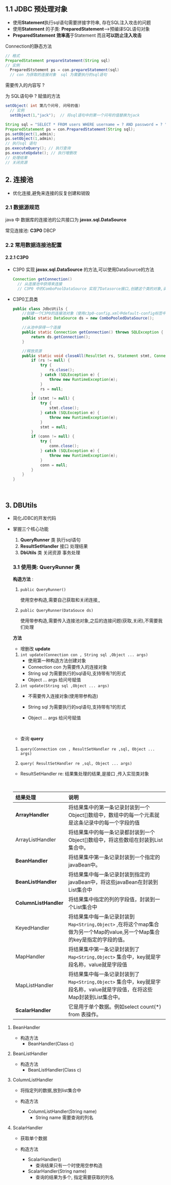 ## 1.1 JDBC 预处理对象

* 使用**Statement**执行sql语句需要拼接字符串, 存在SQL注入攻击的问题
* 使用**Statement** 的子类: **PreparedStatement**-->预编译SQL语句对象
* **PreparedStatement** **效率高**于Statement 而且**可以防止注入攻击**

Connection的静态方法

```java
// 格式
PreparedStatement prepareStatement(String sql)
// 实例  
  PreparedStstement ps = con.prepareStatement(sql)
  // con 为获取的连接对象  sql 为需要执行的sql语句
```

需要传入的内容写 ?

为 SQL语句中 ? 赋值的方法

```java
setObject( int 第几个问号, 问号的值)
  // 实例
  setObject(1,"jack");  // 将sql语句中的第一个问号的值替换为jack
```



```java
String sql = "SELECT * FROM users WHERE username = ? AND password = ? ";
PreparedStatement ps = con.PreparedStatement(String sql);
ps.setObject(1,admin);
ps.setObject(1,admin);
// 执行sql 语句
ps.executeQuery(); // 执行查询
ps.executeUpdate(); // 执行增删改
// 处理结果
// 关闭资源

```

## 2. 连接池

* 优化连接,避免来连接的反复创建和销毁

### 2.1 数据源规范

java 中 数据库的连接池的公共接口为 **javax.sql.DataSource** 

常见连接池: **C3P0**  DBCP

### 2.2 常用数据连接池配置

#### 2.2.1  C3P0

* C3P0 实现 **javax.sql.DataSource**  的方法,可以使用DataSource的方法

  ```java
  Connection getConnection() 
    // 从连接池中获得来连接
    // C3P0 中的ComboPoolDataSource 实现了Datasorce接口,创建这个类的对象,调用方法
  ```

* C3P0工具类

  ```java
  public class JdbcUtils {
      //创建一个C3P0的连接池对象（使用c3p0-config.xml中default-config标签中对应的参数）
      public static DataSource ds = new ComboPooledDataSource();

      //从池中获得一个连接
      public static Connection getConnection() throws SQLException {
          return ds.getConnection();
      }

      //释放资源
      public static void closeAll(ResultSet rs, Statement stmt, Connection conn){
          if (rs != null) {
              try {
                  rs.close();
              } catch (SQLException e) {
                  throw new RuntimeException(e);
              }
              rs = null;
          }
          if (stmt != null) {
              try {
                  stmt.close();
              } catch (SQLException e) {
                  throw new RuntimeException(e);
              }
              stmt = null;
          }
          if (conn != null) {
              try {
                  conn.close();
              } catch (SQLException e) {
                  throw new RuntimeException(e);
              }
              conn = null;
          }
      }
  }
  ```

  ​



## 3. DBUtils 

* 简化JDBC的开发代码

* 掌握三个核心功能

  1. **QueryRunner**  类 执行sql语句
  2. **ResultSetHandler** 接口  处理结果
  3.  **DbUtils** 类 关闭资源 事务处理

  ### 3.1 使用类: **QueryRunner**  类

  **构造方法** :

  1. `public QueryRunner()`

     使用空参构造,需要自己获取和关闭连接,,

  2. `public QueryRunner(DataSouce ds)`

     使用带参构造,需要传入连接池对象,之后的连接问题(获取,关闭),不需要我们处理

  **方法** 

  * 增删改 **update**

  1. `int update(Connection con , String sql ,Object ... args)` 
     * 使用第一种构造方法创建对象
     * Connection  con 为需要传入的连接对象
     * String sql  为需要执行的sql语句,支持带有?的形式
     * Object ... args  给问号赋值
  2. `int update(String sql ,Object ... args)` 
     * 不需要传入连接对象(使用带参构造)

     * String sql  为需要执行的sql语句,支持带有?的形式

     * Object ... args  给问号赋值

       ​

  * 查询 **query**

  1.  `query(Connection con , ResultSetHandler re ,sql, Object ... args)` 

  2.  `query( ResultSetHandler re ,sql, Object ... args)` 

     * ResultSetHandler re: 结果集处理的结果,是接口 ,传入实现类对象

       ​

     | 结果处理                  | 说明                                       |
     | :-------------------- | :--------------------------------------- |
     | **ArrayHandler**      | 将结果集中的第一条记录封装到一个Object[]数组中，数组中的每一个元素就是这条记录中的每一个字段的值 |
     | ArrayListHandler      | 将结果集中的每一条记录都封装到一个Object[]数组中，将这些数组在封装到List集合中。 |
     | **BeanHandler**       | 将结果集中第一条记录封装到一个指定的javaBean中。             |
     | **BeanListHandler**   | 将结果集中每一条记录封装到指定的javaBean中，将这些javaBean在封装到List集合中 |
     | **ColumnListHandler** | 将结果集中指定的列的字段值，封装到一个List集合中               |
     | KeyedHandler          | 将结果集中每一条记录封装到`Map<String,Object>` ,在将这个map集合做为另一个Map的value,另一个Map集合的key是指定的字段的值。 |
     | MapHandler            | 将结果集中第一条记录封装到了`Map<String,Object>` 集合中，key就是字段名称，value就是字段值 |
     | MapListHandler        | 将结果集中每一条记录封装到了`Map<String,Object>` 集合中，key就是字段名称，value就是字段值，在将这些Map封装到List集合中。 |
     | **ScalarHandler**     | 它是用于单个数据。例如select  count(*) from 表操作。    |




1. BeanHandler

   * 构造方法
     * BeanHandler(Class c)

2. BeanListHandler

   * 构造方法
     - BeanListHandler(Class c)

3. ColumnListHandler

   * 将指定列的数据,放到list集合中


   * 构造方法
     * ColumnListHandler(String name)
       * String name 需要查询的列名 

4. ScalarHandler

   - 获取单个数据


   - 构造方法
     - ScalarHandler()  
       - 查询结果只有一个时使用空参构造
     - ScalarHandler(String name)
       - 查询的结果为多个, 指定需要获取的列名

